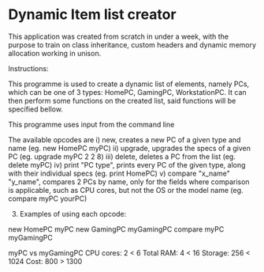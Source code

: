# Dynamic Item list creator
This application was created from scratch in under a week, with the purpose to train on class inheritance, custom headers and dynamic memory allocation working in unison.


Instructions:

This programme is used to create a dynamic list of elements, namely PCs, which can be one of 3 types: HomePC, GamingPC, WorkstationPC. It can then perform some functions on the created list, said functions will be specified bellow.


This programme uses input from the command line

The available opcodes are
    i) new,  creates a new PC of a given type and name (eg. new HomePC myPC)
    ii) upgrade, upgrades the specs of a given PC (eg. upgrade myPC 2 2 8)
    iii) delete, deletes a PC from the list (eg. delete myPC)
    iv) print "PC type", prints every PC of the given type, along with their individual specs (eg. print HomePC)
    v) compare "x_name" "y_name", compares 2 PCs by name, only for the fields where comparison is applicable, such as CPU cores, but not the OS or the model name (eg. compare myPC yourPC)

3) Examples of using each opcode:

new HomePC myPC
new GamingPC myGamingPC
compare myPC myGamingPC

myPC vs myGamingPC
CPU cores: 2 < 6
Total RAM: 4 < 16
Storage: 256 < 1024
Cost: 800 > 1300
